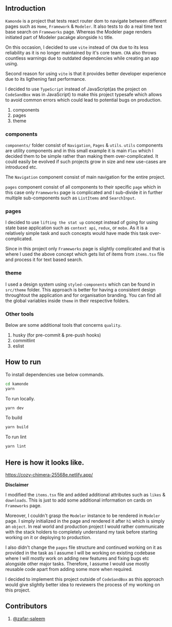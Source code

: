 ## Introduction

`Kamonde` is a project that tests react router dom to navigate between different pages such as `Home`, `Framework` & `Modeler`. It also tests to do a real time text base search on `Frameworks` page. Whereas the Modeler page renders initiated part of Modeler pacakge alongside `h1` title.

On this occasion, I decided to use `vite` instead of `CRA` due to its less reliability as it is no longer maintained by it's core team. `CRA` also throws countless warnings due to outdated dependencies while creating an app using.

Second reason for using `vite` is that it provides better developer experience due to its ligthening fast performance.

I decided to use `TypeScript` instead of JavaScript(as the project on `CodeSandBox` was in JavaScript) to make this project typesafe which allows to avoid common errors which could lead to potential bugs on production.

1. components
2. pages
3. theme

### components

`components/` folder consist of `Navigation`, `Pages` & `utils`. `utils` components are utility components and in this small example it is main `Flex` which I decided them to be simple rather than making them over-complicated. It could easily be evolved if such projects grow in size and new use-cases are introduced etc.

The `Navigation` component consist of main navigation for the entire project.

`pages` component consist of all components to their specific `page` which in this case only `Frameworks` page is complicated and I sub-divide it in further multiple sub-components such as `ListItems` and `SearchInput`.

### pages

I decided to use `lifting the stat up` concept instead of going for using state base application such as `context api`, `redux`, or `mobx`. As it is a relatively simple task and such concepts would have made this task over-complicated.

Since in this project only `Frameworks` page is slightly complicated and that is where I used the above concept which gets list of items from `items.tsx` file and process it for text based search.

### theme

I used a design system using `styled-components` which can be found in `src/theme` folder. This approach is better for having a consistent design throughtout the application and for organisation branding. You can find all the global variables inside `theme` in their respective folders.

### Other tools

Below are some additional tools that concerns `quality`.

1. husky (for pre-commit & pre-push hooks)
2. commitlint
3. eslist

## How to run

To install dependencies use below commands.

```bash
cd kamonde
yarn
```

To run locally.

```bash
yarn dev
```

To build

```bash
yarn build
```

To run lint

```bash
yarn lint
```
## Here is how it looks like.

https://cozy-chimera-25568e.netlify.app/

**Disclaimer**

I modified the `items.tsx` file and added additional attributes such as `likes` & `downloads`. This is just to add some additional information on cards on `Frameworks` page.

Moreover, I couldn't grasp the `Modeler` instance to be rendered in `Modeler` page. I simply initialized in the page and rendered it after `h1` which is simply an `object`. In real world and production project I would rather communicate with the stack holders to completely understand my task before starting working on it or deploying to production.

I also didn't change the `pages` file structure and continued working on it as provided in the task as I assume I will be working on existing codebase where I will mostly work on adding new features and fixing bugs etc alongside other major tasks. Therefore, I assume I would use mostly reusable code apart from adding some more when required.

I decided to implement this project outside of `CodeSandBox` as this approach would give slightly better idea to reviewers the process of my working on this project.

## Contributors

1. [@zafar-saleem](https://github.com/zafar-saleem)
